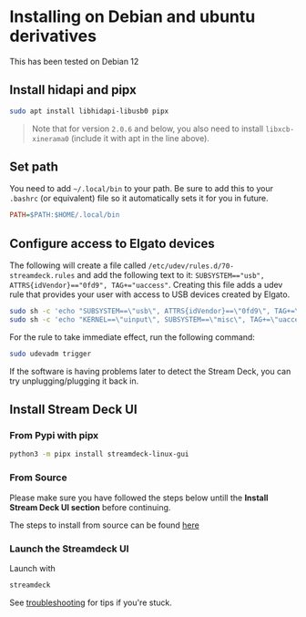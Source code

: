 # Installing on Debian and ubuntu derivatives

This has been tested on Debian 12

## Install hidapi and pipx

```bash
sudo apt install libhidapi-libusb0 pipx
```

> Note that for version `2.0.6` and below, you also need to install `libxcb-xinerama0` (include it with apt in the line above).

## Set path

You need to add `~/.local/bin` to your path. Be sure to add this to your `.bashrc` (or equivalent) file so it automatically sets it for you in future.

```ini
PATH=$PATH:$HOME/.local/bin
```

## Configure access to Elgato devices

The following will create a file called `/etc/udev/rules.d/70-streamdeck.rules` and add the following text to it: `SUBSYSTEM=="usb", ATTRS{idVendor}=="0fd9", TAG+="uaccess"`. Creating this file adds a udev rule that provides your user with access to USB devices created by Elgato.

```bash
sudo sh -c 'echo "SUBSYSTEM==\"usb\", ATTRS{idVendor}==\"0fd9\", TAG+=\"uaccess\"" > /etc/udev/rules.d/70-streamdeck.rules'
sudo sh -c 'echo "KERNEL==\"uinput\", SUBSYSTEM==\"misc\", TAG+=\"uaccess\"" >> /etc/udev/rules.d/70-streamdeck.rules'
```

For the rule to take immediate effect, run the following command:

```bash
sudo udevadm trigger
```

If the software is having problems later to detect the Stream Deck, you can try unplugging/plugging it back in.

## Install Stream Deck UI

### From Pypi with pipx

```bash
python3 -m pipx install streamdeck-linux-gui
```

### From Source

Please make sure you have followed the steps below untill the **Install Stream Deck UI section** before continuing.

The steps to install from source can be found [here](source.md)

### Launch the Streamdeck UI

Launch with

```bash
streamdeck
```

See [troubleshooting](../troubleshooting.md) for tips if you're stuck.
